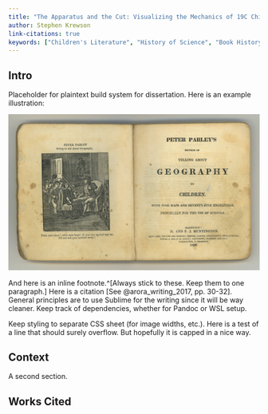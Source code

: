 ```yaml
---
title: "The Apparatus and the Cut: Visualizing the Mechanics of 19C Children's Literature"
author: Stephen Krewson
link-citations: true
keywords: ["Children's Literature", "History of Science", "Book History", "Education"]
---
```



## Intro

Placeholder for plaintext build system for dissertation. Here is an example illustration:

![Method of telling about geography (1830).](img/parley-geography.jpg)

And here is an inline footnote.^[Always stick to these. Keep them to one paragraph.] Here is a citation [See @arora_writing_2017, pp. 30-32]. General principles are to use Sublime for the writing since it will be way cleaner. Keep track of dependencies, whether for Pandoc or WSL setup.

Keep styling to separate CSS sheet (for image widths, etc.). Here is a test of a line that should surely overflow. But hopefully it is capped in a nice way.


## Context

A second section.




## Works Cited

